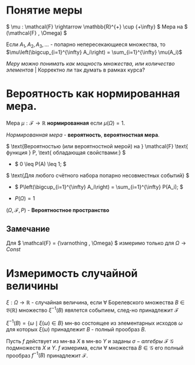 # Понятие меры

$ \mu : \mathcal{F} \rightarrow \mathbb{R}^{+} \cup \{+\infty\} $ Мера на $ (\mathcal{F} , \Omega) $

Если $A_1, A_2, A_3, \ldots$ - попарно непересекающиеся множества, то
$\mu\left(\bigcup_{i=1}^{\infty} A_i\right) = \sum_{i=1}^{\infty} \mu(A_i)$

*Меру можно понимать как мощность множества, или количество элементов* | Корректно ли так думать в рамках курса?  

# Вероятность как нормированная мера.

Мера $\mu : \mathcal{F} \rightarrow \mathbb{R}$ **нормированная** если $\mu(\Omega) = 1$.

*Нормированная мера* - **вероятность**, **вероятностная мера**.

$ \text{Вероятностью (или вероятностной мерой) на } \mathcal{F} \text{ функция } P, \text{ обладающая свойствами:} $

- $ 0 \leq P(A) \leq 1; $

$ \text{Для любого счётного набора попарно несовместных событий} $

- $ P\left(\bigcup_{i=1}^{\infty} A_i\right) = \sum_{i=1}^{\infty} P(A_i); $

- $P(\Omega) = 1$



$(\Omega, \mathcal{F}, P)$ - **Вероятностное пространство**

## Замечание

Для $ \mathcal{F} = {\varnothing  , \Omega} $ измеримо только для $\Omega \rightarrow Const$ 

# Измеримость случайной величины

$\xi : \Omega \rightarrow \mathbb{R}$ - случайная величина, если $\forall$ Борелевского множества $B \in \mathfrak{B}(\mathbb{R})$ множество $\xi^{-1}(B)$ явялется событием, след-но принадлежит $\mathcal{F}$

$\xi^{-1}(B) = \{\omega \mid \xi(\omega) \in B\}$ мн-во состоящее из элементарных исходов $\omega$ для которых $\xi(\omega)$ принадлежит $B$ - полный прообраз $B$.

Пусть $f$ действует из мн-ва $X$ в мн-во $Y$ и заданы $\sigma - алгебры$ $\mathcal{F}$ $\mathcal{G}$ подмножеств $X$  и $Y$. $f$ измерима, если $\forall$ множества $B \in \mathcal{G}$ его полный прообраз $f^{-1}(B)$ принадлежит $\mathcal{F}$.

